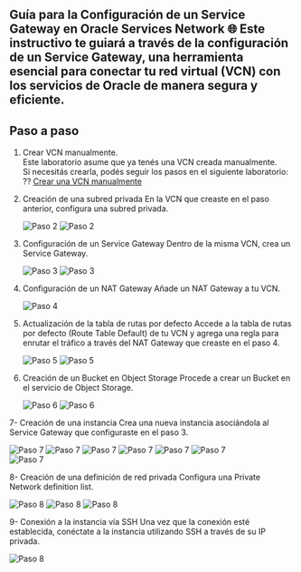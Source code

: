 Guía para la Configuración de un Service Gateway en Oracle Services Network 🌐
Este instructivo te guiará a través de la configuración de un Service Gateway, una herramienta esencial para conectar tu red virtual (VCN) con los servicios de Oracle de manera segura y eficiente.
---
## Paso a paso

1. Crear VCN manualmente.  
   Este laboratorio asume que ya tenés una VCN creada manualmente.  
   Si necesitás crearla, podés seguir los pasos en el siguiente laboratorio:  
   ?? [Crear una VCN manualmente](../Create-a-VCN-Manually/Create-a-VCN-Manually.md)


2. Creación de una subred privada
En la VCN que creaste en el paso anterior, configura una subred privada.

   ![Paso 2](../screenshots/Service-Gateway/02-Service-Gateway.png)
   ![Paso 2](../screenshots/Service-Gateway/02B-Service-Gateway.png)

3. Configuración de un Service Gateway
Dentro de la misma VCN, crea un Service Gateway.

   ![Paso 3](../screenshots/Service-Gateway/03-Service-Gateway.png)
   ![Paso 3](../screenshots/Service-Gateway/03B-Service-Gateway.png)
   
4. Configuración de un NAT Gateway
Añade un NAT Gateway a tu VCN.
   
   ![Paso 4](../screenshots/Service-Gateway/04-Service-Gateway.png)   

5. Actualización de la tabla de rutas por defecto
Accede a la tabla de rutas por defecto (Route Table Default) de tu VCN y agrega una regla para enrutar el tráfico a través del NAT Gateway que creaste en el paso 4.
   
   ![Paso 5](../screenshots/Service-Gateway/05-Service-Gateway.png)
   ![Paso 5](../screenshots/Service-Gateway/05B-Service-Gateway.png)   
   
6. Creación de un Bucket en Object Storage
Procede a crear un Bucket en el servicio de Object Storage.

   ![Paso 6](../screenshots/Service-Gateway/06-Service-Gateway.png)
   ![Paso 6](../screenshots/Service-Gateway/06B-Service-Gateway.png)   
   
7- Creación de una instancia
Crea una nueva instancia asociándola al Service Gateway que configuraste en el paso 3.

   ![Paso 7](../screenshots/Service-Gateway/07A-Service-Gateway.png)
   ![Paso 7](../screenshots/Service-Gateway/07B-Service-Gateway.png)
   ![Paso 7](../screenshots/Service-Gateway/07C-Service-Gateway.png)
   ![Paso 7](../screenshots/Service-Gateway/07D-Service-Gateway.png)
   ![Paso 7](../screenshots/Service-Gateway/07E-Service-Gateway.png)
   ![Paso 7](../screenshots/Service-Gateway/07F-Service-Gateway.png)   
   ![Paso 7](../screenshots/Service-Gateway/07H-Service-Gateway.png)      
   
8- Creación de una definición de red privada
Configura una Private Network definition list.

   ![Paso 8](../screenshots/Service-Gateway/08A-Service-Gateway.png)
   ![Paso 8](../screenshots/Service-Gateway/08B-Service-Gateway.png)
   ![Paso 8](../screenshots/Service-Gateway/08C-Service-Gateway.png)   
   
9- Conexión a la instancia vía SSH
Una vez que la conexión esté establecida, conéctate a la instancia utilizando SSH a través de su IP privada.

   ![Paso 8](../screenshots/Service-Gateway/09A-Service-Gateway.png)
   
   
